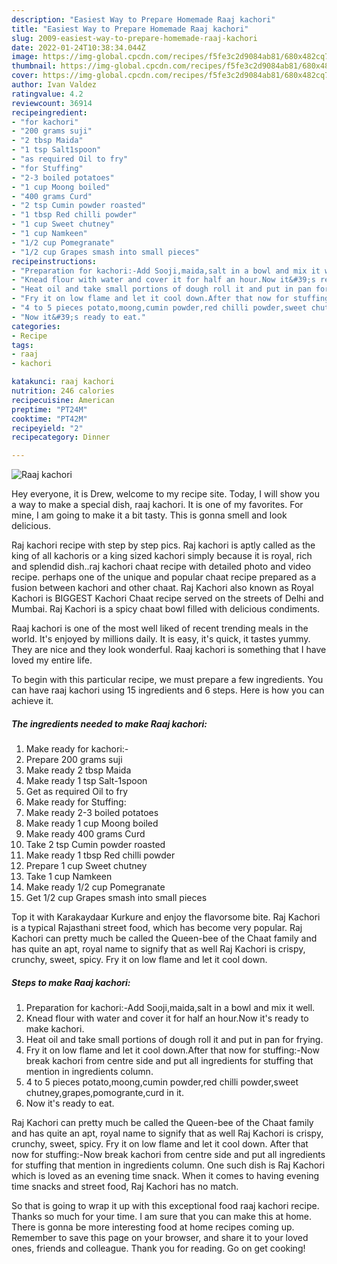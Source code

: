 ```yaml
---
description: "Easiest Way to Prepare Homemade Raaj kachori"
title: "Easiest Way to Prepare Homemade Raaj kachori"
slug: 2009-easiest-way-to-prepare-homemade-raaj-kachori
date: 2022-01-24T10:38:34.044Z
image: https://img-global.cpcdn.com/recipes/f5fe3c2d9084ab81/680x482cq70/raaj-kachori-recipe-main-photo.jpg
thumbnail: https://img-global.cpcdn.com/recipes/f5fe3c2d9084ab81/680x482cq70/raaj-kachori-recipe-main-photo.jpg
cover: https://img-global.cpcdn.com/recipes/f5fe3c2d9084ab81/680x482cq70/raaj-kachori-recipe-main-photo.jpg
author: Ivan Valdez
ratingvalue: 4.2
reviewcount: 36914
recipeingredient:
- "for kachori"
- "200 grams suji"
- "2 tbsp Maida"
- "1 tsp Salt1spoon"
- "as required Oil to fry"
- "for Stuffing"
- "2-3 boiled potatoes"
- "1 cup Moong boiled"
- "400 grams Curd"
- "2 tsp Cumin powder roasted"
- "1 tbsp Red chilli powder"
- "1 cup Sweet chutney"
- "1 cup Namkeen"
- "1/2 cup Pomegranate"
- "1/2 cup Grapes smash into small pieces"
recipeinstructions:
- "Preparation for kachori:-Add Sooji,maida,salt in a bowl and mix it well."
- "Knead flour with water and cover it for half an hour.Now it&#39;s ready to make kachori."
- "Heat oil and take small portions of dough roll it and put in pan for frying."
- "Fry it on low flame and let it cool down.After that now for stuffing:-Now break kachori from centre side and put all ingredients for stuffing that mention in ingredients column."
- "4 to 5 pieces potato,moong,cumin powder,red chilli powder,sweet chutney,grapes,pomogrante,curd in it."
- "Now it&#39;s ready to eat."
categories:
- Recipe
tags:
- raaj
- kachori

katakunci: raaj kachori 
nutrition: 246 calories
recipecuisine: American
preptime: "PT24M"
cooktime: "PT42M"
recipeyield: "2"
recipecategory: Dinner

---
```



![Raaj kachori](https://img-global.cpcdn.com/recipes/f5fe3c2d9084ab81/680x482cq70/raaj-kachori-recipe-main-photo.jpg)

Hey everyone, it is Drew, welcome to my recipe site. Today, I will show you a way to make a special dish, raaj kachori. It is one of my favorites. For mine, I am going to make it a bit tasty. This is gonna smell and look delicious.

Raj kachori recipe with step by step pics. Raj kachori is aptly called as the king of all kachoris or a king sized kachori simply because it is royal, rich and splendid dish..raj kachori chaat recipe with detailed photo and video recipe. perhaps one of the unique and popular chaat recipe prepared as a fusion between kachori and other chaat. Raj Kachori also known as Royal Kachori is BIGGEST Kachori Chaat recipe served on the streets of Delhi and Mumbai. Raj Kachori is a spicy chaat bowl filled with delicious condiments.

Raaj kachori is one of the most well liked of recent trending meals in the world. It's enjoyed by millions daily. It is easy, it's quick, it tastes yummy. They are nice and they look wonderful. Raaj kachori is something that I have loved my entire life.


To begin with this particular recipe, we must prepare a few ingredients. You can have raaj kachori using 15 ingredients and 6 steps. Here is how you can achieve it.

<!--inarticleads1-->

##### The ingredients needed to make Raaj kachori:

1. Make ready for kachori:-
1. Prepare 200 grams suji
1. Make ready 2 tbsp Maida
1. Make ready 1 tsp Salt-1spoon
1. Get as required Oil to fry
1. Make ready for Stuffing:
1. Make ready 2-3 boiled potatoes
1. Make ready 1 cup Moong boiled
1. Make ready 400 grams Curd
1. Take 2 tsp Cumin powder roasted
1. Make ready 1 tbsp Red chilli powder
1. Prepare 1 cup Sweet chutney
1. Take 1 cup Namkeen
1. Make ready 1/2 cup Pomegranate
1. Get 1/2 cup Grapes smash into small pieces


Top it with Karakaydaar Kurkure and enjoy the flavorsome bite. Raj Kachori is a typical Rajasthani street food, which has become very popular. Raj Kachori can pretty much be called the Queen-bee of the Chaat family and has quite an apt, royal name to signify that as well Raj Kachori is crispy, crunchy, sweet, spicy. Fry it on low flame and let it cool down. 

<!--inarticleads2-->

##### Steps to make Raaj kachori:

1. Preparation for kachori:-Add Sooji,maida,salt in a bowl and mix it well.
1. Knead flour with water and cover it for half an hour.Now it&#39;s ready to make kachori.
1. Heat oil and take small portions of dough roll it and put in pan for frying.
1. Fry it on low flame and let it cool down.After that now for stuffing:-Now break kachori from centre side and put all ingredients for stuffing that mention in ingredients column.
1. 4 to 5 pieces potato,moong,cumin powder,red chilli powder,sweet chutney,grapes,pomogrante,curd in it.
1. Now it&#39;s ready to eat.


Raj Kachori can pretty much be called the Queen-bee of the Chaat family and has quite an apt, royal name to signify that as well Raj Kachori is crispy, crunchy, sweet, spicy. Fry it on low flame and let it cool down. After that now for stuffing:-Now break kachori from centre side and put all ingredients for stuffing that mention in ingredients column. One such dish is Raj Kachori which is loved as an evening time snack. When it comes to having evening time snacks and street food, Raj Kachori has no match. 

So that is going to wrap it up with this exceptional food raaj kachori recipe. Thanks so much for your time. I am sure that you can make this at home. There is gonna be more interesting food at home recipes coming up. Remember to save this page on your browser, and share it to your loved ones, friends and colleague. Thank you for reading. Go on get cooking!
